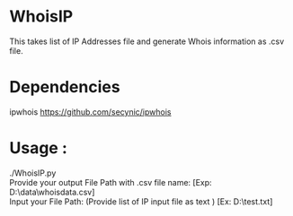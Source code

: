 # WhoisIP
This takes list of IP Addresses file and generate Whois information as .csv file.

# Dependencies
ipwhois https://github.com/secynic/ipwhois<br/>

# Usage :
./WhoisIP.py <br/>
Provide your output File Path with .csv file name: [Exp: D:\data\whoisdata.csv]<br/>
Input your File Path: (Provide list of IP input file as text ) [Ex: D:\test.txt]<br/>


